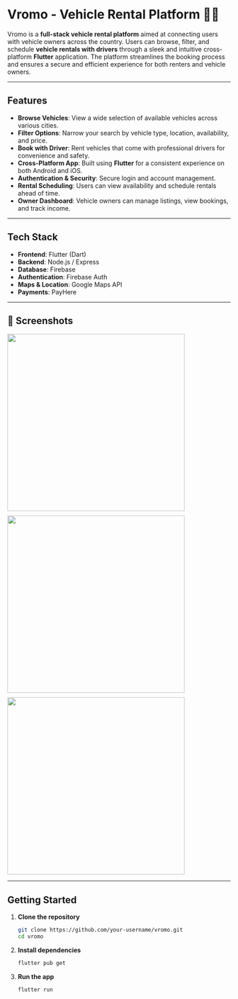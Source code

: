 # Vromo - Vehicle Rental Platform 🚗📱

Vromo is a **full-stack vehicle rental platform** aimed at connecting users with vehicle owners across the country. Users can browse, filter, and schedule **vehicle rentals with drivers** through a sleek and intuitive cross-platform **Flutter** application. The platform streamlines the booking process and ensures a secure and efficient experience for both renters and vehicle owners.

---

## Features

- **Browse Vehicles**: View a wide selection of available vehicles across various cities.
- **Filter Options**: Narrow your search by vehicle type, location, availability, and price.
- **Book with Driver**: Rent vehicles that come with professional drivers for convenience and safety.
- **Cross-Platform App**: Built using **Flutter** for a consistent experience on both Android and iOS.
- **Authentication & Security**: Secure login and account management.
- **Rental Scheduling**: Users can view availability and schedule rentals ahead of time.
- **Owner Dashboard**: Vehicle owners can manage listings, view bookings, and track income.

---

## Tech Stack

- **Frontend**: Flutter (Dart)
- **Backend**: Node.js / Express 
- **Database**: Firebase
- **Authentication**: Firebase Auth
- **Maps & Location**: Google Maps API
- **Payments**: PayHere

---

## 📸 Screenshots

<div style="display: flex; flex-wrap: wrap; gap: 10px;">
  <img src="https://github.com/user-attachments/assets/f1340c34-a513-47a4-8f3c-99ff506f5547" height="400" />
  <img src="https://github.com/user-attachments/assets/7dfae0db-daa7-4ab5-9550-e04e027960a4" height="400" />
  <img src="https://github.com/user-attachments/assets/262c80ec-f8f2-43a6-8568-f9cdfb5f2c8e" height="400" />
</div>

---

## Getting Started

1. **Clone the repository**

   ```bash
   git clone https://github.com/your-username/vromo.git
   cd vromo
   ```

2. **Install dependencies**

   ```bash
   flutter pub get
   ```

3. **Run the app**

   ```bash
   flutter run
   ```
